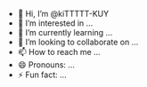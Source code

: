 - 👋 Hi, I’m @kiTTTTT-KUY
- 👀 I’m interested in ...
- 🌱 I’m currently learning ...
- 💞️ I’m looking to collaborate on ...
- 📫 How to reach me ...
- 😄 Pronouns: ...
- ⚡ Fun fact: ...

<!---
kiTTTTT-KUY/kiTTTTT-KUY is a ✨ special ✨ repository because its `README.md` (this file) appears on your GitHub profile.
You can click the Preview link to take a look at your changes.
--->

